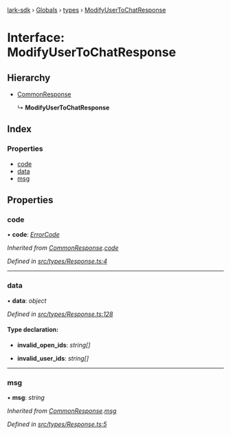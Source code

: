 [lark-sdk](../README.md) › [Globals](../globals.md) › [types](../modules/types.md) › [ModifyUserToChatResponse](types.modifyusertochatresponse.md)

# Interface: ModifyUserToChatResponse

## Hierarchy

* [CommonResponse](types.commonresponse.md)

  ↳ **ModifyUserToChatResponse**

## Index

### Properties

* [code](types.modifyusertochatresponse.md#code)
* [data](types.modifyusertochatresponse.md#data)
* [msg](types.modifyusertochatresponse.md#msg)

## Properties

###  code

• **code**: *[ErrorCode](../modules/types.md#errorcode)*

*Inherited from [CommonResponse](types.commonresponse.md).[code](types.commonresponse.md#code)*

*Defined in [src/types/Response.ts:4](https://github.com/TbhT/lark-sdk/blob/5ecb791/src/types/Response.ts#L4)*

___

###  data

• **data**: *object*

*Defined in [src/types/Response.ts:128](https://github.com/TbhT/lark-sdk/blob/5ecb791/src/types/Response.ts#L128)*

#### Type declaration:

* **invalid_open_ids**: *string[]*

* **invalid_user_ids**: *string[]*

___

###  msg

• **msg**: *string*

*Inherited from [CommonResponse](types.commonresponse.md).[msg](types.commonresponse.md#msg)*

*Defined in [src/types/Response.ts:5](https://github.com/TbhT/lark-sdk/blob/5ecb791/src/types/Response.ts#L5)*

